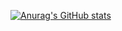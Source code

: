 [![Anurag's GitHub stats](https://github-readme-stats.vercel.app/api?username=kyungjunlee)](https://github.com/anuraghazra/github-readme-stats)
